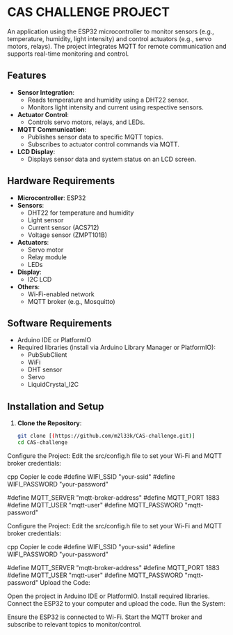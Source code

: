 # CAS CHALLENGE PROJECT

An  application using the ESP32 microcontroller to monitor sensors (e.g., temperature, humidity, light intensity) and control actuators (e.g., servo motors, relays). The project integrates MQTT for remote communication and supports real-time monitoring and control.

## Features
- **Sensor Integration**:
  - Reads temperature and humidity using a DHT22 sensor.
  - Monitors light intensity and current using respective sensors.
- **Actuator Control**:
  - Controls servo motors, relays, and LEDs.
- **MQTT Communication**:
  - Publishes sensor data to specific MQTT topics.
  - Subscribes to actuator control commands via MQTT.
- **LCD Display**:
  - Displays sensor data and system status on an LCD screen.

## Hardware Requirements
- **Microcontroller**: ESP32
- **Sensors**:
  - DHT22 for temperature and humidity
  - Light sensor
  - Current sensor (ACS712)
  - Voltage sensor (ZMPT101B)
- **Actuators**:
  - Servo motor
  - Relay module
  - LEDs
- **Display**:
  - I2C LCD
- **Others**:
  - Wi-Fi-enabled network
  - MQTT broker (e.g., Mosquitto)

## Software Requirements
- Arduino IDE or PlatformIO
- Required libraries (install via Arduino Library Manager or PlatformIO):
  - PubSubClient
  - WiFi
  - DHT sensor
  - Servo
  - LiquidCrystal_I2C


## Installation and Setup
1. **Clone the Repository**:
   ```bash
   git clone [(https://github.com/m2l33k/CAS-challenge.git)]
   cd CAS-challenge
Configure the Project: Edit the src/config.h file to set your Wi-Fi and MQTT broker credentials:

cpp
Copier le code
#define WIFI_SSID "your-ssid"
#define WIFI_PASSWORD "your-password"

#define MQTT_SERVER "mqtt-broker-address"
#define MQTT_PORT 1883
#define MQTT_USER "mqtt-user"
#define MQTT_PASSWORD "mqtt-password"


Configure the Project: Edit the src/config.h file to set your Wi-Fi and MQTT broker credentials:

cpp
Copier le code
#define WIFI_SSID "your-ssid"
#define WIFI_PASSWORD "your-password"

#define MQTT_SERVER "mqtt-broker-address"
#define MQTT_PORT 1883
#define MQTT_USER "mqtt-user"
#define MQTT_PASSWORD "mqtt-password"
Upload the Code:

Open the project in Arduino IDE or PlatformIO.
Install required libraries.
Connect the ESP32 to your computer and upload the code.
Run the System:

Ensure the ESP32 is connected to Wi-Fi.
Start the MQTT broker and subscribe to relevant topics to monitor/control.
